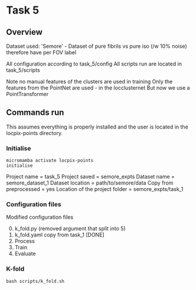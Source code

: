 # Task 5

## Overview

Dataset used: 'Semore' - Dataset of pure fibrils vs pure iso (/w 10% noise) therefore have per FOV label

All configuration according to task_5/config
All scripts run are located in task_5/scripts

Note no manual features of the clusters are used in training
Only the features from the PointNet are used - in the locclusternet
But now we use a PointTransformer

## Commands run

This assumes everything is properly installed and the user is located in the locpix-points directory.

### Initialise

```shell
micromamba activate locpix-points
initialise
```

Project name = task_5
Project saved = semore_expts
Dataset name = semore_dataset_1
Dataset location = path/to/semore/data
Copy from preprocessed = yes
	Location of the project folder = semore_expts/task_1

### Configuration  files

Modified configuration files

0. k_fold.py (removed argument that split into 5)
1. k_fold.yaml copy from task_1 [DONE]
2. Process
3. Train
4. Evaluate

### K-fold 

```shell
bash scripts/k_fold.sh
```